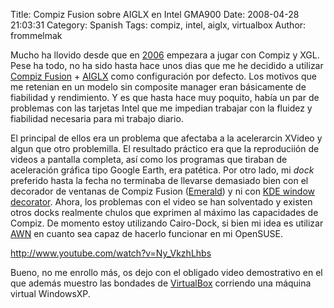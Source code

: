 Title: Compiz Fusion sobre AIGLX en Intel GMA900
Date: 2008-04-28 21:03:31
Category: Spanish
Tags: compiz, intel, aiglx, virtualbox
Author: frommelmak

Mucho ha llovido desde que en [2006](http://nomeriasdeti.no-ip.com/index.php?top_tab=1&section_type=2&num=&task=read_more&id_info=90) empezara a jugar con Compiz y XGL. Pese ha todo, no ha sido hasta hace unos dias que me he decidido a utilizar [Compiz Fusion](http://www.compiz-fusion.org/) + [AIGLX](http://en.wikipedia.org/wiki/AIGLX) como configuración por defecto. Los motivos que me retenian en un modelo sin composite manager eran básicamente de fiabilidad y rendimiento. Y es que hasta hace muy poquito, había un par de problemas con las tarjetas Intel que me impedian trabajar con la fluidez y fiabilidad necesaria para mi trabajo diario.

El principal de ellos era un problema que afectaba a la acelerarcin XVideo y algun que otro problemilla. El resultado práctico era que la reproduciión de videos a pantalla completa, así como los programas que tiraban de aceleración gráfica tipo Google Earth, era patética. Por otro lado, mi *dock* preferido hasta la fecha no terminaba de llevarse demasiado bien con el decorador de ventanas de Compiz Fusion ([Emerald](http://wiki.compiz-fusion.org/Decorators/Emerald)) y ni con [KDE window decorator](http://wiki.compiz-fusion.org/Decorators/KDEWindowDecorator). Ahora, los problemas con el video se han solventado y existen otros docks realmente chulos que exprimen al máximo las capacidades de Compiz. De momento estoy utilizando Cairo-Dock, si bien mi idea es utilizar [AWN](https://launchpad.net/awn) en cuanto sea capaz de hacerlo funcionar en mi OpenSUSE.

http://www.youtube.com/watch?v=Ny_VkzhLhbs

Bueno, no me enrollo más, os dejo con el obligado video demostrativo en el que además muestro las bondades de [VirtualBox](https://launchpad.net/awn) corriendo una máquina virtual WindowsXP.
